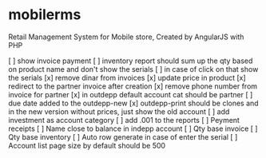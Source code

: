 # mobilerms
Retail Management System for Mobile store, Created by AngularJS with PHP

[ ] show invoice payment 
[ ] inventory report should sum up the qty based on product name and don't show the serials
[ ] in case of click on that show the serials
[x] remove dinar from invoices
[x] update price in product
[x] redirect to the partner invoice after creation
[x] remove phone number from invoice for partner
[x] in outdepp default account cat should be partner
[ ] due date added to the outdepp-new
[x] outdepp-print should be clones and in the new version without prices, just show the old account
[ ] add investment as account category
[ ] add .001 to the reports
[ ] Peyment receipts
[ ] Name close to balance in indepp account
[ ] Qty base invoice
[ ] Qty base inventory
[ ] Auto row generate in case of enter the serial
[ ] Account list page size by default should be 500
